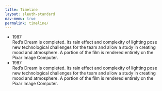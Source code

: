 ```yaml
---
title: Timeline
layout: sleuth-standard
nav-menu: true
permalink: timeline/
---
```


<!-- Main -->
<div id="main">

<ul class="timeline">
	<li class="event">
    		<div class="event-date">1987</div>
    		<div class="event-desc">Red’s Dream is completed. Its rain effect and complexity of lighting pose new technological challenges for the team and allow a study in creating mood and atmosphere. A portion of the film is rendered entirely on
    the Pixar Image Computer.  </div>
    	</li>
	<li class="event">
		<div class="event-date">1987</div>
		<div class="event-desc">Red’s Dream is completed. Its rain effect and complexity of lighting pose new technological challenges for the team and allow a study in creating mood and atmosphere. A portion of the film is rendered entirely on
the Pixar Image Computer.  </div>
	</li>
</ul>  

</div>

